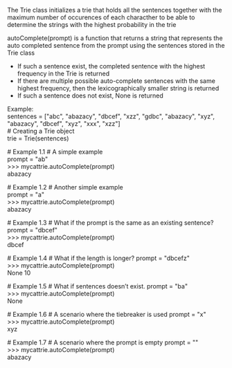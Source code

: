 The Trie class initializes a trie that holds all the sentences together with the maximum number of occurences of each characther to be able to determine the strings with the highest probability in the trie

autoComplete(prompt) is a function that returns a string that represents the auto completed sentence from the prompt using the sentences stored in the Trie class
- If such a sentence exist, the completed sentence with the highest frequency in the Trie is returned
- If there are multiple possible auto-complete sentences with the same highest frequency, then the lexicographically smaller string is returned
- If such a sentence does not exist, None is returned

Example:\
sentences = ["abc", "abazacy", "dbcef", "xzz", "gdbc", "abazacy", "xyz", "abazacy", "dbcef", "xyz", "xxx", "xzz"]\
\# Creating a Trie object\
trie = Trie(sentences)

\# Example 1.1
\# A simple example\
prompt = "ab"\
\>>> mycattrie.autoComplete(prompt)\
abazacy

\# Example 1.2
\# Another simple example\
prompt = "a"\
\>>> mycattrie.autoComplete(prompt)\
abazacy

\# Example 1.3
\# What if the prompt is the same as an existing sentence?
prompt = "dbcef"\
\>>> mycattrie.autoComplete(prompt)\
dbcef

\# Example 1.4
\# What if the length is longer?
prompt = "dbcefz"\
\>>> mycattrie.autoComplete(prompt)\
None
10

\# Example 1.5
\# What if sentences doesn’t exist.
prompt = "ba"\
\>>> mycattrie.autoComplete(prompt)\
None
>>> 
\# Example 1.6
\# A scenario where the tiebreaker is used
prompt = "x"\
\>>> mycattrie.autoComplete(prompt)\
xyz

\# Example 1.7
\# A scenario where the prompt is empty
prompt = ""\
\>>> mycattrie.autoComplete(prompt)\
abazacy


